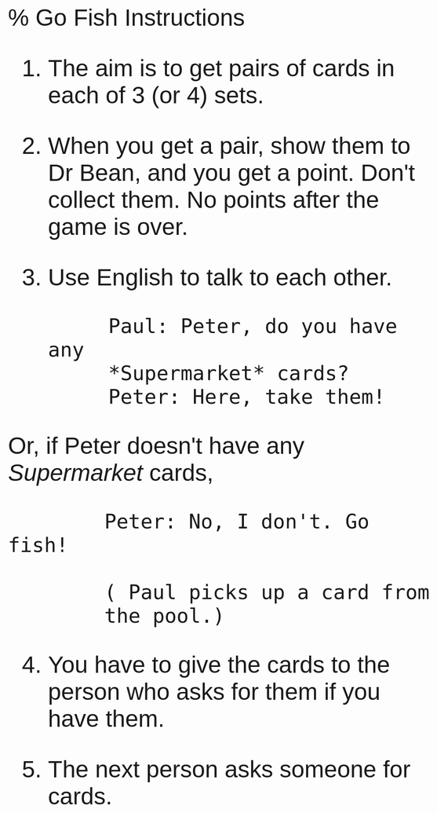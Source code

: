 % Go Fish Instructions

<style>
body {
  font-family: arial,helvetica,courier;
  font-size: 48px;
}
</style>

1. The aim is to get pairs of cards in each of 3 (or 4) sets.

2. When you get a pair, show them to Dr Bean, and you get a point. Don't collect them. No points after the game is over.

3. Use English to talk to each other.

			Paul: Peter, do you have any
			*Supermarket* cards?
			Peter: Here, take them!
Or, if Peter doesn't have any *Supermarket* cards,

			Peter: No, I don't. Go fish!

			( Paul picks up a card from
			the pool.)

4. You have to give the cards to the person who asks for them if you have them.

5. The next person asks someone for cards.


